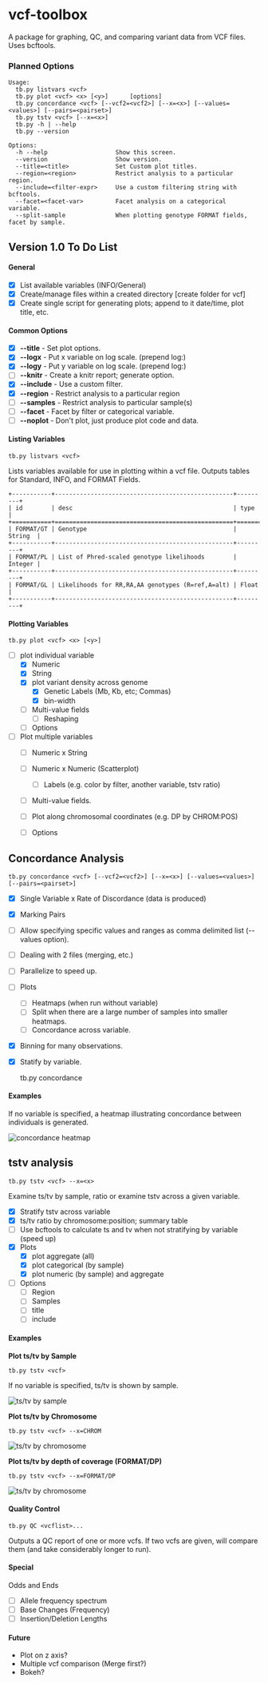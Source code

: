 vcf-toolbox
===========

A package for graphing, QC, and comparing variant data from VCF files. Uses bcftools.

### Planned Options

	Usage:
	  tb.py listvars <vcf>          
	  tb.py plot <vcf> <x> [<y>]      [options]               
	  tb.py concordance <vcf> [--vcf2=<vcf2>] [--x=<x>] [--values=<values>] [--pairs=<pairset>] 
	  tb.py tstv <vcf> [--x=<x>]
	  tb.py -h | --help
	  tb.py --version

	Options:
	  -h --help                   Show this screen.
	  --version                   Show version.
	  --title=<title>             Set Custom plot titles.
	  --region=<region>           Restrict analysis to a particular region.
	  --include=<filter-expr>     Use a custom filtering string with bcftools.
	  --facet=<facet-var>         Facet analysis on a categorical variable.
	  --split-sample              When plotting genotype FORMAT fields, facet by sample.

## Version 1.0 To Do List

#### General

- [X] List available variables (INFO/General)
- [X] Create/manage files within a created directory [create folder for vcf]
- [X] Create single script for generating plots; append to it date/time, plot title, etc.

#### Common Options

- [X] __--title__ - Set plot options.
- [X] __--logx__ - Put x variable on log scale. (prepend log:)
- [X] __--logy__ - Put y variable on log scale. (prepend log:)
- [ ] __--knitr__ - Create a knitr report; generate option.
- [X] __--include__ - Use a custom filter.
- [X] __--region__ - Restrict analysis to a particular region
- [ ] __--samples__ - Restrict analysis to particular sample(s)
- [ ] __--facet__ - Facet by filter or categorical variable.
- [ ] __--noplot__ - Don't plot, just produce plot code and data.

#### Listing Variables

	tb.py listvars <vcf>

Lists variables available for use in plotting within a vcf file. Outputs tables for Standard, INFO, and FORMAT Fields.

	+-----------+--------------------------------------------------+---------+
	| id        | desc                                             | type    |
	+===========+==================================================+=========+
	| FORMAT/GT | Genotype                                         | String  |
	+-----------+--------------------------------------------------+---------+
	| FORMAT/PL | List of Phred-scaled genotype likelihoods        | Integer |
	+-----------+--------------------------------------------------+---------+
	| FORMAT/GL | Likelihoods for RR,RA,AA genotypes (R=ref,A=alt) | Float   |
	+-----------+--------------------------------------------------+---------+

#### Plotting Variables

	tb.py plot <vcf> <x> [<y>]

- [ ] plot individual variable
	- [X] Numeric
	- [X] String
    - [X] plot variant density across genome
		- [X] Genetic Labels (Mb, Kb, etc; Commas)
		- [X] bin-width
	- [ ] Multi-value fields
		- [ ] Reshaping
	- [ ] Options
- [ ] Plot multiple variables
	- [ ] Numeric x String
	- [ ] Numeric x Numeric (Scatterplot)
		- [ ] Labels (e.g. color by filter, another variable, tstv ratio)
	- [ ] Multi-value fields.
	- [ ] Plot along chromosomal coordinates (e.g. DP by CHROM:POS)
	- [ ] Options


## Concordance Analysis

	tb.py concordance <vcf> [--vcf2=<vcf2>] [--x=<x>] [--values=<values>] [--pairs=<pairset>]

- [X] Single Variable x Rate of Discordance (data is produced)
- [X] Marking Pairs
- [ ] Allow specifying specific values and ranges as comma delimited list (--values option).
- [ ] Dealing with 2 files (merging, etc.)
- [ ] Parallelize to speed up.
- [ ] Plots
	- [ ] Heatmaps (when run without variable)
	- [ ] Split when there are a large number of samples into smaller heatmaps.
	- [ ] Concordance  across variable.
- [X] Binning for many observations.
- [X] Statify by variable.

	tb.py concordance <vcf>

#### Examples

If no variable is specified, a heatmap illustrating concordance between individuals is generated.

![concordance heatmap](https://raw.githubusercontent.com/AndersenLab/vcf-toolbox/img/CONCORDANCE_EXAMPLE.png)

## tstv analysis

	tb.py tstv <vcf> --x=<x>

Examine ts/tv by sample,  ratio or examine tstv across a given variable.

- [X] Stratify tstv across variable
- [X] ts/tv ratio by chromosome:position; summary table
- [ ] Use bcftools to calculate ts and tv when not stratifying by variable (speed up)
- [X] Plots
	- [X] plot aggregate (all)
	- [X] plot categorical (by sample)
	- [X] plot numeric (by sample) and aggregate
- [ ] Options
	- [ ] Region
	- [ ] Samples
	- [ ] title
	- [ ] include

#### Examples

__Plot ts/tv by Sample__

	tb.py tstv <vcf>

If no variable is specified, ts/tv is shown by sample.

![ts/tv by sample](https://raw.githubusercontent.com/AndersenLab/vcf-toolbox/img/TSTV_SAMPLE.png)

__Plot ts/tv by Chromosome__

	tb.py tstv <vcf> --x=CHROM

![ts/tv by chromosome](https://raw.githubusercontent.com/AndersenLab/vcf-toolbox/img/TSTV_CHROM.png)

__Plot ts/tv by depth of coverage (FORMAT/DP)__

	tb.py tstv <vcf> --x=FORMAT/DP

![ts/tv by chromosome](https://raw.githubusercontent.com/AndersenLab/vcf-toolbox/img/TSTV_FORMAT_DP.png)

#### Quality Control

	tb.py QC <vcflist>...

Outputs a QC report of one or more vcfs. If two vcfs are given, will compare them (and take considerably longer to run).

#### Special

Odds and Ends

- [ ] Allele frequency spectrum
- [ ] Base Changes (Frequency)
- [ ] Insertion/Deletion Lengths
	
#### Future

* Plot on z axis?
* Multiple vcf comparison (Merge first?)
* Bokeh?
